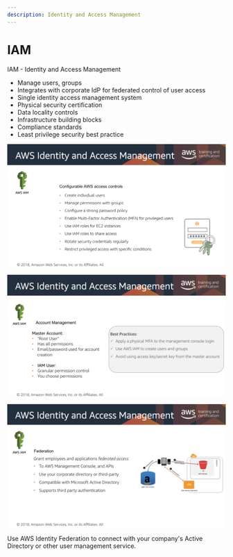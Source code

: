 ```yaml
---
description: Identity and Access Management
---
```


# IAM

IAM - Identity and Access Management&#x20;

* Manage users, groups
* Integrates with corporate IdP for federated control of user access
* Single identity access management system
* Physical security certification
* Data locality controls
* Infrastructure building blocks
* Compliance standards
* Least privilege security best practice

![IAM](<../.gitbook/assets/Screen Shot 2019-10-27 at 1.23.09 PM.png>)

![Create one Master/Root user.](<../.gitbook/assets/Screen Shot 2019-10-27 at 1.25.42 PM.png>)

![Connect with several services for identity management.](<../.gitbook/assets/Screen Shot 2019-10-27 at 1.26.23 PM.png>)

Use AWS Identity Federation to connect with your company's Active Directory or other user management service.
